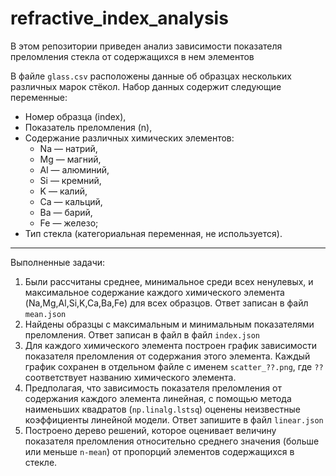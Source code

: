 # refractive_index_analysis
В этом репозитории приведен анализ зависимости показателя преломления стекла от содержащихся в нем элементов

В файле `glass.csv` расположены данные об образцах нескольких различных марок стёкол.
Набор данных содержит следующие переменные:
 * Номер образца (index),
 * Показатель преломления (n),
 * Содержание различных химических элементов:
   * Na — натрий,
   * Mg — магний,
   * Al — алюминий,
   * Si — кремний,
   * K — калий,
   * Ca — кальций,
   * Ba — барий,
   * Fe — железо;
 * Тип стекла (категориальная переменная, не используется).
___

Выполненные задачи:
1) Были рассчитаны среднее, минимальное среди всех ненулевых, и максимальное содержание каждого химического элемента (Na,Mg,Al,Si,K,Ca,Ba,Fe) для всех образцов. Ответ записан в файл `mean.json`
2) Найдены образцы с максимальным и минимальным показателями преломления. Ответ записан в файл в файл `index.json`
3) Для каждого химического элемента построен график зависимости показателя преломления от содержания этого элемента.  Каждый график сохранен в отдельном файле с именем `scatter_??.png`, где `??` соответствует названию химического элемента.
4) Предполагая, что зависимость показателя преломления от содержания каждого элемента линейная, с помощью метода наименьших квадратов (`np.linalg.lstsq`) оценены неизвестные коэффициенты линейной модели. Ответ запишите в файл `linear.json`
5) Построено дерево решений, которое оценивает величину показателя преломления относительно среднего значения (больше или меньше `n-mean`) от пропорций элементов содержащихся в стекле.

